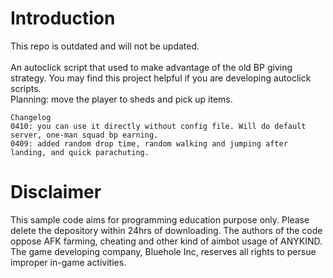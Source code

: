 # Introduction
This repo is outdated and will not be updated. </br></br>
An autoclick script that used to make advantage of the old BP giving strategy.  You may find this project helpful if you are developing autoclick scripts. </br>
Planning: move the player to sheds and pick up items.
```
Changelog
0410: you can use it directly without config file. Will do default server, one-man squad bp earning. 
0409: added random drop time, random walking and jumping after landing, and quick parachuting. 
```

# Disclaimer

<p>This sample code aims for programming education purpose only. Please delete the depository within 24hrs of downloading. The authors of the code oppose AFK farming, cheating and other kind of aimbot usage of ANYKIND. The game developing company, Bluehole Inc, reserves all rights to persue improper in-game activities. </p>

<br/>
